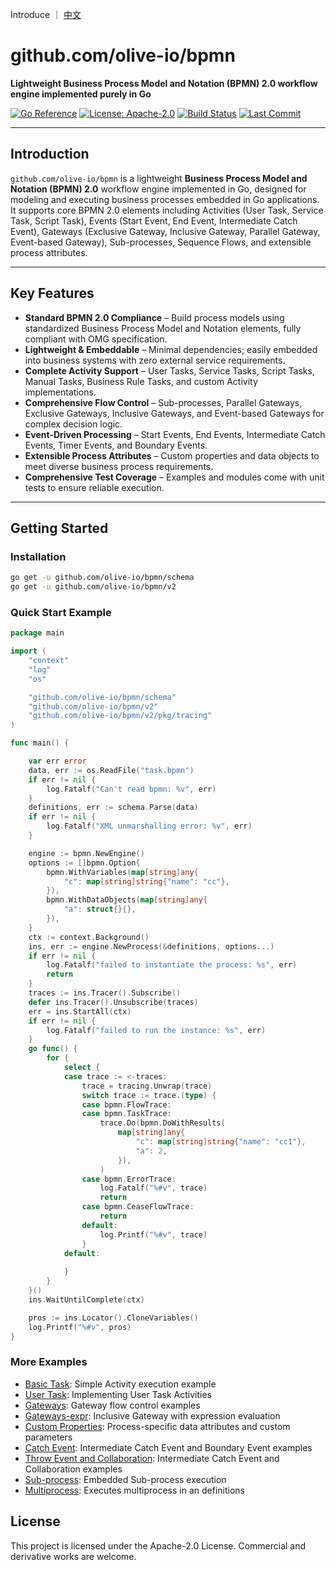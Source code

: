 Introduce ｜ [中文](https://github.com/olive-io/bpmn/tree/main/README_ZH.md)
# github.com/olive-io/bpmn

**Lightweight Business Process Model and Notation (BPMN) 2.0 workflow engine implemented purely in Go**

[![Go Reference](https://pkg.go.dev/badge/github.com/olive-io/bpmn.svg)](https://pkg.go.dev/github.com/olive-io/bpmn)
[![License: Apache-2.0](https://img.shields.io/badge/license-Apache-blue.svg)](LICENSE.md)
[![Build Status](https://github.com/olive-io/bpmn/actions/workflows/main.yml/badge.svg?branch=main)](https://github.com/olive-io/bpmn/actions/workflows/main.yml?query=branch%3Amain)
[![Last Commit](https://img.shields.io/github/last-commit/olive-io/bpmn)](https://github.com/olive-io/bpmn/commits/main)

---

## Introduction

`github.com/olive-io/bpmn` is a lightweight **Business Process Model and Notation (BPMN) 2.0** workflow engine implemented in Go, designed for modeling and executing business processes embedded in Go applications.  
It supports core BPMN 2.0 elements including Activities (User Task, Service Task, Script Task), Events (Start Event, End Event, Intermediate Catch Event), Gateways (Exclusive Gateway, Inclusive Gateway, Parallel Gateway, Event-based Gateway), Sub-processes, Sequence Flows, and extensible process attributes.

---

## Key Features

- **Standard BPMN 2.0 Compliance** – Build process models using standardized Business Process Model and Notation elements, fully compliant with OMG specification.
- **Lightweight & Embeddable** – Minimal dependencies; easily embedded into business systems with zero external service requirements.
- **Complete Activity Support** – User Tasks, Service Tasks, Script Tasks, Manual Tasks, Business Rule Tasks, and custom Activity implementations.
- **Comprehensive Flow Control** – Sub-processes, Parallel Gateways, Exclusive Gateways, Inclusive Gateways, and Event-based Gateways for complex decision logic.
- **Event-Driven Processing** – Start Events, End Events, Intermediate Catch Events, Timer Events, and Boundary Events.
- **Extensible Process Attributes** – Custom properties and data objects to meet diverse business process requirements.
- **Comprehensive Test Coverage** – Examples and modules come with unit tests to ensure reliable execution.

---

## Getting Started

### Installation

```bash
go get -u github.com/olive-io/bpmn/schema
go get -u github.com/olive-io/bpmn/v2
```

### Quick Start Example
```go
package main

import (
	"context"
	"log"
	"os"

	"github.com/olive-io/bpmn/schema"
	"github.com/olive-io/bpmn/v2"
	"github.com/olive-io/bpmn/v2/pkg/tracing"
)

func main() {

	var err error
	data, err := os.ReadFile("task.bpmn")
	if err != nil {
		log.Fatalf("Can't read bpmn: %v", err)
	}
	definitions, err := schema.Parse(data)
	if err != nil {
		log.Fatalf("XML unmarshalling error: %v", err)
	}

	engine := bpmn.NewEngine()
	options := []bpmn.Option{
		bpmn.WithVariables(map[string]any{
			"c": map[string]string{"name": "cc"},
		}),
		bpmn.WithDataObjects(map[string]any{
			"a": struct{}{},
		}),
	}
	ctx := context.Background()
	ins, err := engine.NewProcess(&definitions, options...)
	if err != nil {
		log.Fatalf("failed to instantiate the process: %s", err)
		return
	}
	traces := ins.Tracer().Subscribe()
	defer ins.Tracer().Unsubscribe(traces)
	err = ins.StartAll(ctx)
	if err != nil {
		log.Fatalf("failed to run the instance: %s", err)
	}
	go func() {
		for {
			select {
			case trace := <-traces:
				trace = tracing.Unwrap(trace)
				switch trace := trace.(type) {
				case bpmn.FlowTrace:
				case bpmn.TaskTrace:
					trace.Do(bpmn.DoWithResults(
						map[string]any{
							"c": map[string]string{"name": "cc1"},
							"a": 2,
						}),
					)
				case bpmn.ErrorTrace:
					log.Fatalf("%#v", trace)
					return
				case bpmn.CeaseFlowTrace:
					return
				default:
					log.Printf("%#v", trace)
				}
			default:
                
			}
		}
	}()
	ins.WaitUntilComplete(ctx)

	pros := ins.Locator().CloneVariables()
	log.Printf("%#v", pros)
}

```

### More Examples
- [Basic Task](https://github.com/olive-io/bpmn/tree/main/examples/basic): Simple Activity execution example
- [User Task](https://github.com/olive-io/bpmn/tree/main/examples/user_task): Implementing User Task Activities
- [Gateways](https://github.com/olive-io/bpmn/tree/main/examples/gateway): Gateway flow control examples
- [Gateways-expr](https://github.com/olive-io/bpmn/tree/main/examples/gateway_expr): Inclusive Gateway with expression evaluation
- [Custom Properties](https://github.com/olive-io/bpmn/tree/main/examples/properties): Process-specific data attributes and custom parameters
- [Catch Event](https://github.com/olive-io/bpmn/tree/main/examples/catch_event): Intermediate Catch Event and Boundary Event examples
- [Throw Event and Collaboration](https://github.com/olive-io/bpmn/tree/main/examples/collaboration): Intermediate Catch Event and Collaboration examples
- [Sub-process](https://github.com/olive-io/bpmn/tree/main/examples/subprocess): Embedded Sub-process execution
- [Multiprocess](https://github.com/olive-io/bpmn/tree/main/examples/multiprocess): Executes multiprocess in an definitions

## License

This project is licensed under the Apache-2.0 License. Commercial and derivative works are welcome.